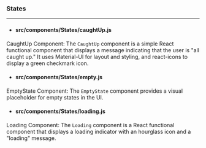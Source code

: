 ### States
---------------
* #### src/components/States/caughtUp.js
CaughtUp Component: The `CaughtUp` component is a simple React functional component that displays a message indicating that the user is "all caught up." It uses Material-UI for layout and styling, and react-icons to display a green checkmark icon.

* #### src/components/States/empty.js
EmptyState Component: The `EmptyState` component provides a visual placeholder for empty states in the UI.

* #### src/components/States/loading.js
Loading Component: The `Loading` component is a React functional component that displays a loading indicator with an hourglass icon and a "loading" message.
